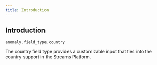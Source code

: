 ```yaml
---
title: Introduction 
---
```


## Introduction

`anomaly.field_type.country`

The country field type provides a customizable input that ties into the country support in the Streams Platform.